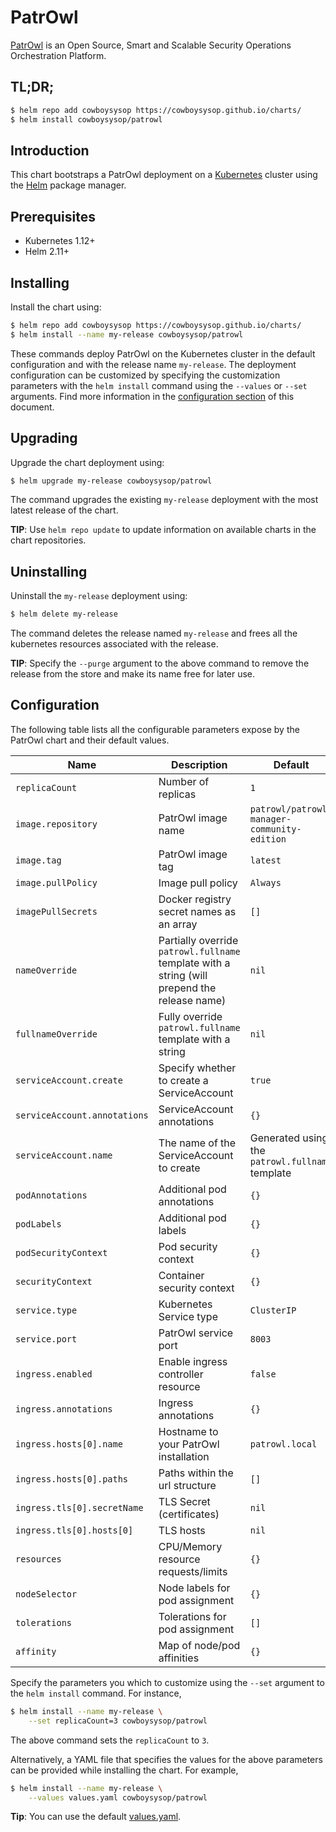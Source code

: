 # PatrOwl

[PatrOwl](https://www.patrowl.io/) is an Open Source, Smart and Scalable Security Operations Orchestration Platform.

## TL;DR;

```bash
$ helm repo add cowboysysop https://cowboysysop.github.io/charts/
$ helm install cowboysysop/patrowl
```

## Introduction

This chart bootstraps a PatrOwl deployment on a [Kubernetes](http://kubernetes.io) cluster using the [Helm](https://helm.sh) package manager.

## Prerequisites

- Kubernetes 1.12+
- Helm 2.11+

## Installing

Install the chart using:

```bash
$ helm repo add cowboysysop https://cowboysysop.github.io/charts/
$ helm install --name my-release cowboysysop/patrowl
```

These commands deploy PatrOwl on the Kubernetes cluster in the default configuration and with the release name `my-release`. The deployment configuration can be customized by specifying the customization parameters with the `helm install` command using the `--values` or `--set` arguments. Find more information in the [configuration section](#configuration) of this document.

## Upgrading

Upgrade the chart deployment using:

```bash
$ helm upgrade my-release cowboysysop/patrowl
```

The command upgrades the existing `my-release` deployment with the most latest release of the chart.

**TIP**: Use `helm repo update` to update information on available charts in the chart repositories.

## Uninstalling

Uninstall the `my-release` deployment using:

```bash
$ helm delete my-release
```

The command deletes the release named `my-release` and frees all the kubernetes resources associated with the release.

**TIP**: Specify the `--purge` argument to the above command to remove the release from the store and make its name free for later use.

## Configuration

The following table lists all the configurable parameters expose by the PatrOwl chart and their default values.

| Name                         | Description                                                                                  | Default                                         |
|------------------------------|----------------------------------------------------------------------------------------------|-------------------------------------------------|
| `replicaCount`               | Number of replicas                                                                           | `1`                                             |
| `image.repository`           | PatrOwl image name                                                                           | `patrowl/patrowl-manager-community-edition`     |
| `image.tag`                  | PatrOwl image tag                                                                            | `latest`                                        |
| `image.pullPolicy`           | Image pull policy                                                                            | `Always`                                        |
| `imagePullSecrets`           | Docker registry secret names as an array                                                     | `[]`                                            |
| `nameOverride`               | Partially override `patrowl.fullname` template with a string (will prepend the release name) | `nil`                                           |
| `fullnameOverride`           | Fully override `patrowl.fullname` template with a string                                     | `nil`                                           |
| `serviceAccount.create`      | Specify whether to create a ServiceAccount                                                   | `true`                                          |
| `serviceAccount.annotations` | ServiceAccount annotations                                                                   | `{}`                                            |
| `serviceAccount.name`        | The name of the ServiceAccount to create                                                     | Generated using the `patrowl.fullname` template |
| `podAnnotations`             | Additional pod annotations                                                                   | `{}`                                            |
| `podLabels`                  | Additional pod labels                                                                        | `{}`                                            |
| `podSecurityContext`         | Pod security context                                                                         | `{}`                                            |
| `securityContext`            | Container security context                                                                   | `{}`                                            |
| `service.type`               | Kubernetes Service type                                                                      | `ClusterIP`                                     |
| `service.port`               | PatrOwl service port                                                                         | `8003`                                          |
| `ingress.enabled`            | Enable ingress controller resource                                                           | `false`                                         |
| `ingress.annotations`        | Ingress annotations                                                                          | `{}`                                            |
| `ingress.hosts[0].name`      | Hostname to your PatrOwl installation                                                        | `patrowl.local`                                 |
| `ingress.hosts[0].paths`     | Paths within the url structure                                                               | `[]`                                            |
| `ingress.tls[0].secretName`  | TLS Secret (certificates)                                                                    | `nil`                                           |
| `ingress.tls[0].hosts[0]`    | TLS hosts                                                                                    | `nil`                                           |
| `resources`                  | CPU/Memory resource requests/limits                                                          | `{}`                                            |
| `nodeSelector`               | Node labels for pod assignment                                                               | `{}`                                            |
| `tolerations`                | Tolerations for pod assignment                                                               | `[]`                                            |
| `affinity`                   | Map of node/pod affinities                                                                   | `{}`                                            |

Specify the parameters you which to customize using the `--set` argument to the `helm install` command. For instance,

```bash
$ helm install --name my-release \
    --set replicaCount=3 cowboysysop/patrowl
```

The above command sets the `replicaCount` to `3`.

Alternatively, a YAML file that specifies the values for the above parameters can be provided while installing the chart. For example,

```bash
$ helm install --name my-release \
    --values values.yaml cowboysysop/patrowl
```

**Tip**: You can use the default [values.yaml](values.yaml).
